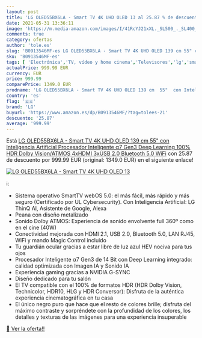 ```yaml
---
layout: post
title: 'LG OLED55BX6LA - Smart TV 4K UHD OLED 13 al 25.87 % de descuento'
date: 2021-05-31 13:36:11
image: 'https://m.media-amazon.com/images/I/41RcYJ21xXL._SL500_._SL400_.jpg'
comments: true
category: ofertas
author: 'tole.es'
slug: 'B0913546MF-es LG OLED55BX6LA - Smart TV 4K UHD OLED 139 cm 55" con...'
sku: 'B0913546MF-es'
tags: [ 'Electrónica','TV, vídeo y home cinema','Televisores','lg','smart','tv', ]
actualPrice: 999.99 EUR
currency: EUR
price: 999.99
comparePrice: 1349.0 EUR
prodname: 'LG OLED55BX6LA - Smart TV 4K UHD OLED 139 cm  55"  con Inteligencia Artificial  Procesador Inteligente α7 Gen3  Deep Learning  100% HDR  Dolby Vision/ATMOS  4xHDMI  3xUSB 2.0  Bluetooth 5.0  WiFi'
country: 'es'
flag: '🇪🇸'
brand: 'LG'
buyurl: 'https://www.amazon.es/dp/B0913546MF/?tag=tolees-21'
descuento: '25.87'
average: '999.99'
---
```


Está [LG OLED55BX6LA - Smart TV 4K UHD OLED 139 cm  55"  con Inteligencia Artificial  Procesador Inteligente α7 Gen3  Deep Learning  100% HDR  Dolby Vision/ATMOS  4xHDMI  3xUSB 2.0  Bluetooth 5.0  WiFi](https://www.amazon.es/dp/B0913546MF/?tag=tolees-21) con 25.87 de descuento por 999.99 EUR (original: 1349.0 EUR) en el siguiente enlace!

[![LG OLED55BX6LA - Smart TV 4K UHD OLED 13](https://m.media-amazon.com/images/I/41RcYJ21xXL._SL500_._SL400_.jpg)](https://www.amazon.es/dp/B0913546MF/?tag=tolees-21)

ℹ️:

- Sistema operativo SmartTV webOS 5.0: el más fácil, más rápido y más seguro (Certificado por UL Cybersecurity). Con Inteligencia Artificial: LG ThinQ AI, Asistente de Google, Alexa
- Peana con diseño metalizado
- Sonido Dolby ATMOS: Experiencia de sonido envolvente full 360º como en el cine (40W)
- Conectividad mejorada con HDMI 2.1, USB 2.0, Bluetooth 5.0, LAN RJ45, WiFi y mando Magic Control incluido
- Tu guardián ocular gracias a estar libre de luz azul HEV nociva para tus ojos
- Procesador Inteligente α7 Gen3 de 14 Bit con Deep Learning integrado: calidad optimizada con Imagen IA y Sonido IA
- Experiencia gaming gracias a NVIDIA G-SYNC
- Diseño dedicado para tu salón
- El TV compatible con el 100% de formatos HDR (HDR Dolby Vision, Technicolor, HDR10, HLG y HDR Conversor): Disfruta de la auténtica experiencia cinematográfica en tu casa
- El único negro puro que hace que el resto de colores brille; disfruta del máximo contraste y sorpréndete con la profundidad de los colores, los detalles y texturas de las imágenes para una experiencia insuperable

[🛒 Ver la oferta!!](https://www.amazon.es/dp/B0913546MF/?tag=tolees-21)
